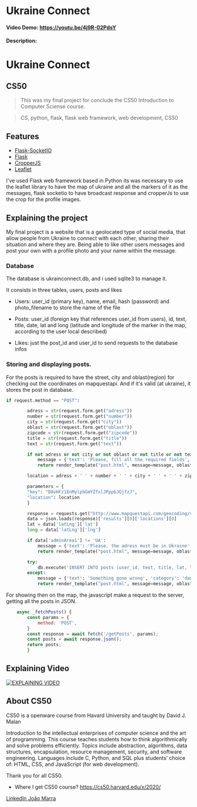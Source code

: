 # Ukraine Connect

#### Video Demo: https://youtu.be/4j9R-02PdsY

#### Description:

# Ukraine Connect

## CS50

> This was my final project for conclude the CS50 Introduction to Computer Sciense course.

> CS, python, flask, flask web framework, web development, CS50

## Features

- [Flask-SocketIO](https://flask-socketio.readthedocs.io/en/latest/)
- [Flask](https://flask.palletsprojects.com/en/1.1.x/)
- [CropperJS](https://fengyuanchen.github.io/cropperjs/)
- [Leaflet](https://leafletjs.com/)

I've used Flask web framework based in Python
its was necessary to use the leaflet library to have the map of ukraine and all the markers of it as the messages,
flask socketio to have broadcast response and cropperJs to use the crop for the profile images.

## Explaining the project

My final project is a website that is a geolocated type of social media, that allow people from Ukraine to connect with each other, sharing their situation and where they are. Being able to like other users messages and post your own with a profile photo and your name within the message.

### Database

The database is ukrainconnect.db, and i used sqlite3 to manage it.

It consists in three tables, users, posts and likes

- Users: user_id (primary key), name, email, hash (password) and photo_filename to store the name of the file

- Posts: user_id (foreign key that references user_id from users), id, text, title, date, lat and long (latitude and longitude of the marker in the map, according to the user local described)

- Likes: just the post_id and user_id to send requests to the database infos

### Storing and displaying posts.

For the posts is required to have the street, city and oblast(region) for checking out the coordinates on mapquestapi.
And if it's valid (at ukraine), it stores the post in database.

```python
if request.method == "POST":

        adress = str(request.form.get("adress"))
        number = str(request.form.get("number"))
        city = str(request.form.get("city"))
        oblast = str(request.form.get("oblast"))
        zipcode = str(request.form.get("zipcode"))
        title = str(request.form.get("title"))
        text = str(request.form.get("text"))

        if not adress or not city or not oblast or not title or not text:
            message = {'text': 'Please, fill all the required fields', 'category': 'warning'}
            return render_template("post.html", message=message, oblasts=get_oblasts(), user=user)

        location = adress + ' ' + number + ' ' + city + ' ' + ' ' + zipcode;

        parameters = {
        "key": "D8vHFz1EnMylphGmYZfxlJPppbJGjfzJ",
        "location": location
        }

        response = requests.get("http://www.mapquestapi.com/geocoding/v1/address", params=parameters).text
        data = json.loads(response)['results'][0]['locations'][0]
        lat = data['latLng']['lat']
        long = data['latLng']['lng']

        if data['adminArea1'] != 'UA':
            message = {'text': 'Please, the adress must be in Ukraine', 'category': 'danger'}
            return render_template("post.html", message=message, oblasts=get_oblasts(), user=user)

        try:
            db.execute('INSERT INTO posts (user_id, text, title, lat, long) VALUES (?, ?, ?, ?, ?)', session['user_id'], text, title, lat, long)
        except:
            message = {'text': 'Something gone wrong', 'category': 'danger'}
            return render_template("post.html", message=message, oblasts=get_oblasts(), user=user)
```

For showing then on the map, the javascript make a request to the server, getting all the posts in JSON.

```javascript
    async _fetchPosts() {
        const params = {
            method: 'POST',
        }
        const response = await fetch('/getPosts', params);
        const posts = await response.json();
        return posts;
        }
```

## Explaining Video

[![EXPLAINING VIDEO](https://img.youtube.com/vi/0xOdWsCU5ko/0.jpg)](https://www.youtube.com/watch?v=0xOdWsCU5ko)

## About CS50

CS50 is a openware course from Havard University and taught by David J. Malan

Introduction to the intellectual enterprises of computer science and the art of programming. This course teaches students how to think algorithmically and solve problems efficiently. Topics include abstraction, algorithms, data structures, encapsulation, resource management, security, and software engineering. Languages include C, Python, and SQL plus students’ choice of: HTML, CSS, and JavaScript (for web development).

Thank you for all CS50.

- Where I get CS50 course?
  https://cs50.harvard.edu/x/2020/

[LinkedIn João Marra](https://www.linkedin.com/in/joaomarr/)
